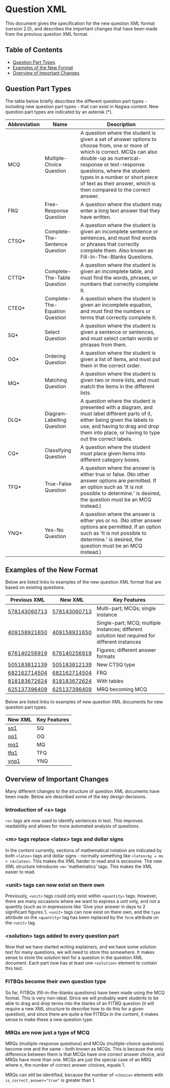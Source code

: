 # Question XML

This document gives the specification for the new question XML format (version 2.0), and describes the important changes that have been made from the previous question XML format.

## Table of Contents

+ [Question Part Types](#question-part-types)
+ [Examples of the New Format](#examples-of-the-new-format)
+ [Overview of Important Changes](#overview-of-important-changes)

## Question Part Types

The table below briefly describes the different question part types - including new question part types - that can exist in Nagwa content. New question part types are indicated by an asterisk (*).

| Abbreviation | Name | Description |
|---|---|---|
| MCQ | Multiple-Choice Question | A question where the student is given a set of answer options to choose from, one or more of which is correct. MCQs can also double-up as numerical-response or text-response questions, where the student types in a number or short piece of text as their answer, which is then compared to the correct answer. |
| FRQ | Free-Response Question | A question where the student may enter a long text answer that they have written. |
| CTSQ* | Complete-The-Sentence Question | A question where the student is given an incomplete sentence or sentences, and must find words or phrases that correctly complete them. Also known as Fill-In-The-Blanks Questions. |
| CTTQ* | Complete-The-Table Question | A question where the student is given an incomplete table, and must find the words, phrases, or numbers that correctly complete it. |
| CTEQ* | Complete-The-Equation Question | A question where the student is given an incomplete equation, and must find the numbers or terms that correctly complete it. |
| SQ* | Select Question | A question where the student is given a sentence or sentences, and must select certain words or phrases from them. |
| OQ* | Ordering Question | A question where the student is given a list of items, and must put them in the correct order. |
| MQ* | Matching Question | A question where the student is given two or more lists, and must match the items in the different lists. |
| DLQ* | Diagram-Labelling Question | A question where the student is presented with a diagram, and must label different parts of it, either being given the labels to use, and having to drag and drop them into place, or having to type out the correct labels. |
| CQ* | Classifying Question | A question where the student must place given items into different category boxes. |
| TFQ* | True-False Question | A question where the answer is either true or false. (No other answer options are permitted. If an option such as 'It is not possible to determine.' is desired, the question must be an MCQ instead.) |
| YNQ* | Yes-No Question | A question where the answer is either yes or no. (No other answer options are permitted. If an option such as 'It is not possible to determine.' is desired, the question must be an MCQ instead.) |

## Examples of the New Format

Below are listed links to examples of the new question XML format that are based on existing questions.

| Previous XML | New XML | Key Features |
|---|---|---|
| [578143060713](examples/578143060713_current.question.xml) | [578143060713](examples/578143060713_new.question.xml) | Multi-part; MCQs; single instance |
| [409158921650](examples/409158921650_current.question.xml) | [409158921650](examples/409158921650_new.question.xml) | Single-part; MCQ; multiple instances; different solution text required for different instances |
| [676140256919](examples/676140256919_current.question.xml) | [676140256919](examples/676140256919_new.question.xml) | Figures; different answer formats |
| [505183812139](examples/505183812139_current.question.xml) | [505183812139](examples/505183812139_new.question.xml) | New CTSQ type |
| [682162714504](examples/682162714504_current.question.xml) | [682162714504](examples/682162714504_new.question.xml) | FRQ |
| [818183672624](examples/818183672624_current.question.xml) | [818183672624](examples/818183672624_new.question.xml) | With tables |
| [625137396409](examples/625137396409_current.question.xml) | [625137396409](examples/625137396409_new.question.xml) | MRQ becoming MCQ | 

Below are listed links to examples of new question XML documents for new question part types.

| New XML | Key Features |
|---|---|
| [sq1](examples/sq1.question.xml) | SQ | 
| [oq1](examples/oq1.question.xml) | OQ | 
| [mq1](examples/mq1.question.xml) | MQ | 
| [tfq1](examples/tfq1.question.xml) | TFQ | 
| [ynq1](examples/ynq1.question.xml) | YNQ | 

## Overview of Important Changes



Many different changes to the structure of question XML documents have been made. Below are described some of the key design decisions.

### Introduction of &lt;s&gt; tags

`<s>` tags are now used to identify sentences in text. This improves readability and allows for more automated analysis of questions.

### &lt;m&gt; tags replace &lt;latex&gt; tags and dollar signs

In the content currently, sections of mathematical notation are indicated by both `<latex>` tags and dollar signs - normally something like `<latex>$y = mx + c$<latex>`. This makes the XML harder to read and is excessive. The new XML structure introduces `<m>` 'mathematics' tags. This makes the XML easier to read.

### &lt;unit&gt; tags can now exist on there own

Previously, `<unit>` tags could only exist within `<quantity>` tags. However, there are many occasions where we want to express a unit only, and not a quantity (such as in expressions like 'Give your answer in days to 2 significant figures.'). `<unit>` tags can now exist on there own, and the `type` attribute on the `<quantity>` tag has been replaced by the `form` attribute on the `<unit>` tag.

### &lt;solution&gt; tags added to every question part

Now that we have started writing explainers, and we have some solution text for many questions, we will need to store this somewhere. It makes sense to store the solution text for a question in the question XML document. Each part now has at least one `<solution>` element to contain this text.

### FITBQs become their own question type

So far, FITBQs (fill-in-the-blanks questions) have been made using the MCQ format. This is very non-ideal. Since we will probably want students to be able to drag and drop terms into the blanks of an FITBQ question (it will require a new XML structure to describe how to do this for a given question), and since there are quite a few FITBQs in the content, it makes sense to make these a new question type.

### MRQs are now just a type of MCQ

MRQs (multiple-response questions) and MCQs (multiple-choice questions) become one and the same - both known as MCQs. This is because the only difference between them is that MCQs have one correct answer choice, and MRQs have more than one. MCQs are just the special case of an MRQ where n, the number of correct answer choices, equals 1.

MRQs can still be identified, because the number of `<choice>` elements with `is_correct_answer="true"` is greater than 1.